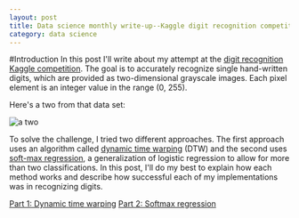 ```yaml
---
layout: post
title: Data science monthly write-up--Kaggle digit recognition competition
category: data science
---
```


#Introduction
In this post I'll write about my attempt at the [digit recognition Kaggle competition](https://www.kaggle.com). The goal is to accurately recognize single hand-written digits, which are provided as two-dimensional grayscale images. Each pixel element is an integer value in the range (0, 255).

Here's a two from that data set:

![a two](https://tphinkle.github.io/images/2015-12-27/two_gs_0.png)

To solve the challenge, I tried two different approaches. The first approach uses an algorithm called [dynamic time warping](https://en.wikipedia.org/wiki/Dynamic_time_warping) (DTW) and the second uses [soft-max regression](http://ufldl.stanford.edu/tutorial/supervised/SoftmaxRegression/), a generalization of logistic regression to allow for more than two classifications. In this post, I'll do my best to explain how each method works and describe how successful each of my implementations was in recognizing digits.

[Part 1: Dynamic time warping](https://tphinkle.github.io/MNIST-Digit-Recognizer-pt1)
[Part 2: Softmax regression](https://tphinkle.github.io/MNIST-Digit-Recognizer-pt2)